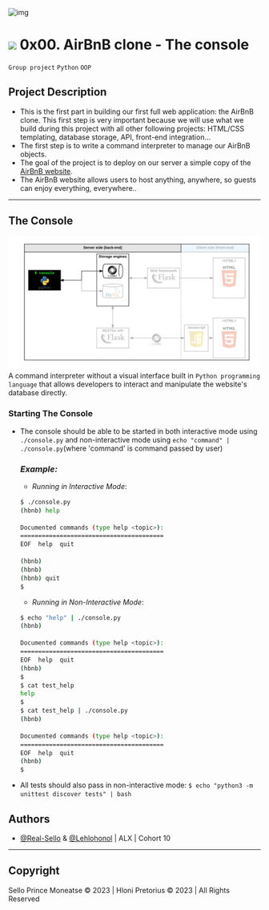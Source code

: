 ![img](https://i.imgur.com/sftSnOT.png)
# <img src="https://iconape.com/wp-content/png_logo_vector/airbnb-2.png" width=30> 0x00. AirBnB clone - The console
`Group project` `Python` `OOP`
## Project Description
- This is the first part in building our first full web application: the AirBnB clone. This first step is very important because we will use what we build during this project with all other following projects: HTML/CSS templating, database storage, API, front-end integration…
- The first step is to write a command interpreter to manage our AirBnB objects.
- The goal of the project is to deploy on our server a simple copy of the [AirBnB website](https://www.airbnb.com/).
- The AirBnB website allows users to host anything, anywhere, so guests can enjoy everything, everywhere..
---
## The Console
![img](images/815046647d23428a14ca.png)
A command interpreter without a visual interface built in `Python programming language` that allows developers to interact and manipulate the website's database directly.
### Starting The Console
- The console should be able to be started in both interactive mode using `./console.py` and non-interactive mode using `echo "command" | ./console.py`(where 'command' is command passed by user)
  ### *Example:*
    - *Running in Interactive Mode*:
    ```bash 
    $ ./console.py
    (hbnb) help

    Documented commands (type help <topic>):
    ========================================
    EOF  help  quit

    (hbnb) 
    (hbnb) 
    (hbnb) quit
    $
    ```
    - *Running in Non-Interactive Mode*:
    ```bash
    $ echo "help" | ./console.py
    (hbnb)

    Documented commands (type help <topic>):
    ========================================
    EOF  help  quit
    (hbnb) 
    $
    $ cat test_help
    help
    $
    $ cat test_help | ./console.py
    (hbnb)

    Documented commands (type help <topic>):
    ========================================
    EOF  help  quit
    (hbnb) 
    $
    ```
- All tests should also pass in non-interactive mode: `$ echo "python3 -m unittest discover tests" | bash`
## Authors
- [@Real-Sello](https://github.com/Real-Sello) & [@Lehlohonol](https://github.com/Lehlohonol) | ALX | Cohort 10
___

## Copyright

Sello Prince Moneatse &copy; 2023 | Hloni Pretorius &copy; 2023 | All Rights Reserved
